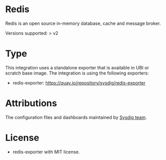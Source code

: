 # Redis
Redis is an open source in-memory database, cache and message broker.

Versions supported: > v2

# Type
This integration uses a standalone exporter that is available in UBI or scratch base image.
The integration is using the following exporters:
- redis-exporter: https://quay.io/repository/sysdig/redis-exporter


# Attributions
The configuration files and dashboards maintained by [Sysdig team](https://sysdig.com/).
# License
- redis-exporter with MIT license.